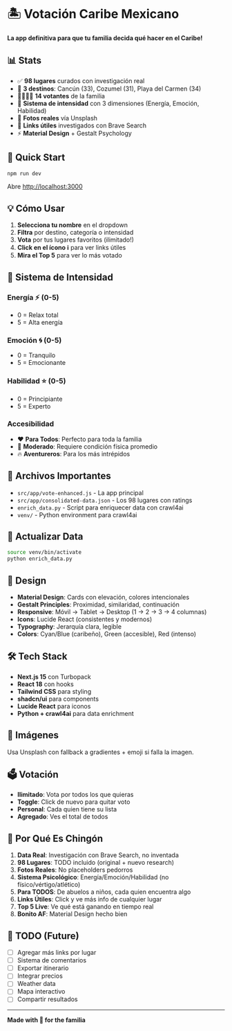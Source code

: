 # 🏝️ Votación Caribe Mexicano

**La app definitiva para que tu familia decida qué hacer en el Caribe!**

## 📊 Stats

- ✅ **98 lugares** curados con investigación real
- 🎯 **3 destinos**: Cancún (33), Cozumel (31), Playa del Carmen (34)
- 👨‍👩‍👧‍👦 **14 votantes** de la familia
- 🎨 **Sistema de intensidad** con 3 dimensiones (Energía, Emoción, Habilidad)
- 📸 **Fotos reales** vía Unsplash
- 🔗 **Links útiles** investigados con Brave Search
- ⚡ **Material Design** + Gestalt Psychology

## 🚀 Quick Start

```bash
npm run dev
```

Abre [http://localhost:3000](http://localhost:3000)

## 💡 Cómo Usar

1. **Selecciona tu nombre** en el dropdown
2. **Filtra** por destino, categoría o intensidad
3. **Vota** por tus lugares favoritos (ilimitado!)
4. **Click en el ícono ℹ️** para ver links útiles
5. **Mira el Top 5** para ver lo más votado

## 🎯 Sistema de Intensidad

### Energía ⚡ (0-5)
- 0 = Relax total
- 5 = Alta energía

### Emoción 🌀 (0-5)
- 0 = Tranquilo
- 5 = Emocionante

### Habilidad ⭐ (0-5)
- 0 = Principiante
- 5 = Experto

### Accesibilidad
- ❤️ **Para Todos**: Perfecto para toda la familia
- 👥 **Moderado**: Requiere condición física promedio
- 🔥 **Aventureros**: Para los más intrépidos

## 📂 Archivos Importantes

- `src/app/vote-enhanced.js` - La app principal
- `src/app/consolidated-data.json` - Los 98 lugares con ratings
- `enrich_data.py` - Script para enriquecer data con crawl4ai
- `venv/` - Python environment para crawl4ai

## 🔄 Actualizar Data

```bash
source venv/bin/activate
python enrich_data.py
```

## 🎨 Design

- **Material Design**: Cards con elevación, colores intencionales
- **Gestalt Principles**: Proximidad, similaridad, continuación
- **Responsive**: Móvil → Tablet → Desktop (1 → 2 → 3 → 4 columnas)
- **Icons**: Lucide React (consistentes y modernos)
- **Typography**: Jerarquía clara, legible
- **Colors**: Cyan/Blue (caribeño), Green (accesible), Red (intenso)

## 🛠️ Tech Stack

- **Next.js 15** con Turbopack
- **React 18** con hooks
- **Tailwind CSS** para styling
- **shadcn/ui** para components
- **Lucide React** para iconos
- **Python + crawl4ai** para data enrichment

## 📸 Imágenes

Usa Unsplash con fallback a gradientes + emoji si falla la imagen.

## 🗳️ Votación

- **Ilimitado**: Vota por todos los que quieras
- **Toggle**: Click de nuevo para quitar voto
- **Personal**: Cada quien tiene su lista
- **Agregado**: Ves el total de todos

## 🎯 Por Qué Es Chingón

1. **Data Real**: Investigación con Brave Search, no inventada
2. **98 Lugares**: TODO incluido (original + nuevo research)
3. **Fotos Reales**: No placeholders pedorros
4. **Sistema Psicológico**: Energía/Emoción/Habilidad (no físico/vértigo/atlético)
5. **Para TODOS**: De abuelos a niños, cada quien encuentra algo
6. **Links Útiles**: Click y ve más info de cualquier lugar
7. **Top 5 Live**: Ve qué está ganando en tiempo real
8. **Bonito AF**: Material Design hecho bien

## 🚧 TODO (Future)

- [ ] Agregar más links por lugar
- [ ] Sistema de comentarios
- [ ] Exportar itinerario
- [ ] Integrar precios
- [ ] Weather data
- [ ] Mapa interactivo
- [ ] Compartir resultados

---

**Made with 💙 for the familia**
